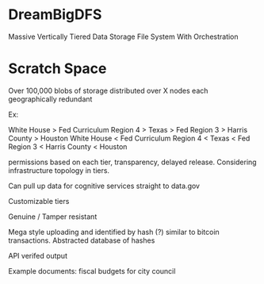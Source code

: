 # DreamBigDFS
Massive Vertically Tiered Data Storage File System With Orchestration


# Scratch Space


Over 100,000 blobs of storage distributed over X nodes each geographically redundant


Ex:


White House > Fed Curriculum Region 4 > Texas > Fed Region 3 > Harris County > Houston
White House < Fed Curriculum Region 4 < Texas < Fed Region 3 < Harris County < Houston

permissions based on each tier, transparency, delayed release. Considering infrastructure topology in tiers.

Can pull up data for cognitive services straight to data.gov

Customizable tiers

Genuine / Tamper resistant

Mega style uploading and identified by hash (?) similar to bitcoin transactions. Abstracted database of hashes

API verifed output


Example documents: fiscal budgets for city council

